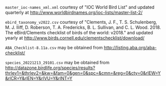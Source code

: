 `master_ioc-names_xml.xml` courtesy of "IOC World Bird List" and updated quarterly at http://www.worldbirdnames.org/ioc-lists/master-list-2/

`ebird_taxonomy_v2022.csv` courtesy of "Clements, J. F., T. S. Schulenberg, M. J. Iliff, D. Roberson, T. A. Fredericks, B. L. Sullivan, and C. L. Wood. 2018. The eBird/Clements checklist of birds of the world: v2018." and updated yearly at
http://www.birds.cornell.edu/clementschecklist/download/

`ABA_Checklist-8.11a.csv` may be obtained from
http://listing.aba.org/aba-checklist/

`species_20221213_29101.csv` may be obtained from
http://datazone.birdlife.org/species/results?thrlev1=&thrlev2=&kw=&fam=0&gen=0&spc=&cmn=&reg=0&cty=0&rlEW=Y&rlCR=Y&rlEN=Y&rlVU=Y&rlNT=Y
